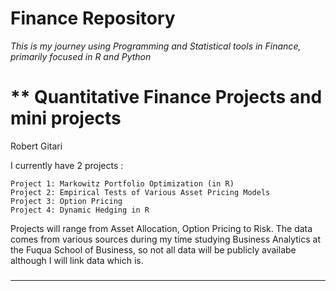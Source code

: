 # Finance Repository

*This is my journey using Programming and Statistical tools in Finance, primarily focused in R and Python* 

** Quantitative Finance Projects and mini projects
================================================================
Robert Gitari 

I currently have 2 projects :

    Project 1: Markowitz Portfolio Optimization (in R)
    Project 2: Empirical Tests of Various Asset Pricing Models
    Project 3: Option Pricing
    Project 4: Dynamic Hedging in R
    

    
Projects will range from Asset Allocation, Option Pricing to Risk. 
The data comes from various sources during my time studying Business Analytics at the Fuqua School of Business, so not all data will be publicly availabe although I will link data which is. 



###
---
